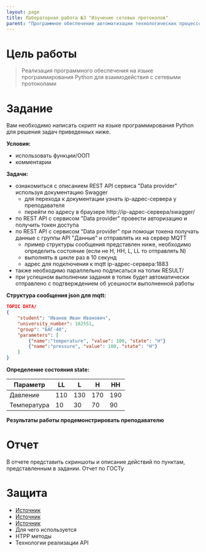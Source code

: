 ```yaml
---
layout: page
title: Лабораторная работа №3 "Изучение сетевых протоколов"
parent: "Программное обеспечение автоматизации технологических процессов и производств"
---
```



# Цель работы
> Реализация программного обеспечения на языке программирования Python для взаимодействия с сетевыми протоколами

# Задание
Вам необходимо написать скрипт на языке программирования Python для решения задач приведенных ниже.

**Условия:**
* использовать функции/ООП
* комментарии

**Задачи:**
* ознакомиться с описанием REST API сервиса "Data provider" используя документацию Swagger
  * для перехода к документации узнать ip-адрес-сервера у преподавателя
  * перейти по адресу в браузере http://ip-адрес-сервера/swagger/
* по REST API с сервисом "Data provider" провести авторизацию и получить токен доступа
* по REST API с сервисом "Data provider" при помощи токена получать данные с группы API "Данные" и отправлять их на сервер MQTT
  * пример структуры сообщения представлен ниже, необходимо определить состояние (если не H, HH, L, LL то отправлять N)
  * выполнять в цикле раз в 10 секунд
  * адрес для подключения к mqtt ip-адрес-сервера:1883
* также необходимо параллельно подписаться на топик RESULT/
* при успешном выполнении задания в топик будет автоматически отправлено с подтверждением об усешности выполненной работы


**Структура сообщения json для mqtt:**
``` json 
TOPIC DATA/
{
    "student": "Иванов Иван Иванович",
    "university_number": 182551,
    "group": "БАГ-40",
    "parameters": [
        {"name":"temperature", "value": 100, "state": "H"}
        {"name":"pressure", "value": 100, "state": "H"}
    ]
}
```

**Определение состояния state:**

| Параметр    | LL  | L   | H   | HH  |
| ----------- | --- | --- | --- | --- |
| Давление    | 110 | 130 | 170 | 190 |
| Температура | 10  | 30  | 70  | 90  |

**Результаты работы продемонстрировать преподавателю**

# Отчет
В отчете представить скриншоты и описание действий по пунктам, представленным в задании.
Отчет по ГОСТу

# Защита
* [Источник](https://yandex.cloud/ru/docs/glossary/rest-api?utm_referrer=https%3A%2F%2Fyandex.ru%2F)
* [Источник](https://habr.com/ru/articles/463669/)
* [Источник](https://cloud.vk.com/blog/protokol-peredachi-dannyh-mqtt/)
* Для чего используется
* HTPP методы
* Технологии реализации API
